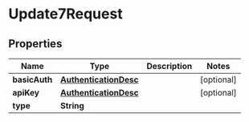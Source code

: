

# Update7Request


## Properties

| Name | Type | Description | Notes |
|------------ | ------------- | ------------- | -------------|
|**basicAuth** | [**AuthenticationDesc**](AuthenticationDesc.md) |  |  [optional] |
|**apiKey** | [**AuthenticationDesc**](AuthenticationDesc.md) |  |  [optional] |
|**type** | **String** |  |  |



